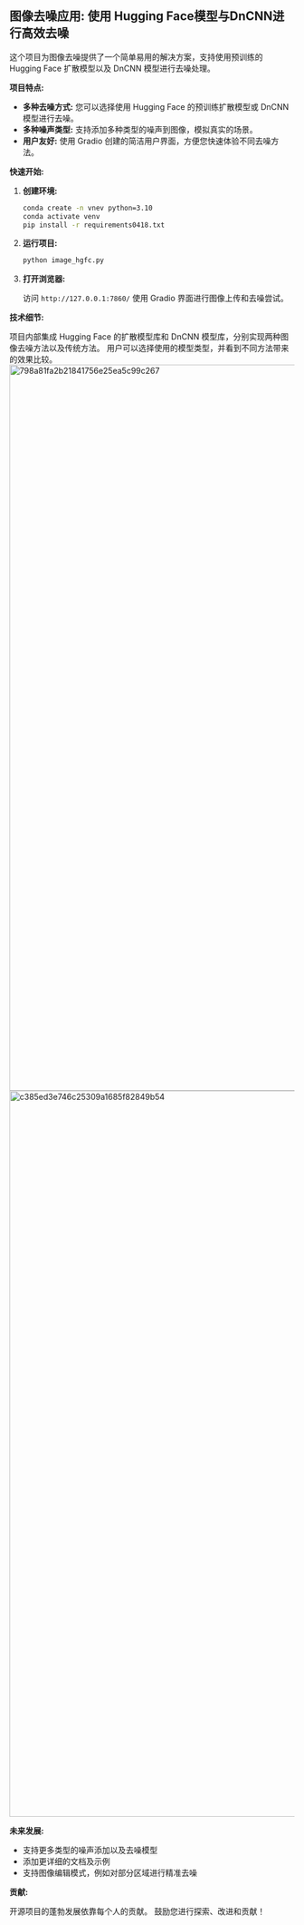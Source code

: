 

##  图像去噪应用: 使用 Hugging Face模型与DnCNN进行高效去噪

这个项目为图像去噪提供了一个简单易用的解决方案，支持使用预训练的 Hugging Face 扩散模型以及 DnCNN 模型进行去噪处理。

**项目特点:**

* **多种去噪方式:** 您可以选择使用 Hugging Face 的预训练扩散模型或 DnCNN 模型进行去噪。
* **多种噪声类型:** 支持添加多种类型的噪声到图像，模拟真实的场景。
* **用户友好:** 使用 Gradio 创建的简洁用户界面，方便您快速体验不同去噪方法。

**快速开始:**

1. **创建环境:**

   ```bash
   conda create -n vnev python=3.10
   conda activate venv
   pip install -r requirements0418.txt
   ```

2. **运行项目:**

   ```bash
   python image_hgfc.py
   ```

3. **打开浏览器:**

   访问 `http://127.0.0.1:7860/` 使用 Gradio 界面进行图像上传和去噪尝试。

**技术细节:**

项目内部集成 Hugging Face 的扩散模型库和 DnCNN 模型库，分别实现两种图像去噪方法以及传统方法。  用户可以选择使用的模型类型，并看到不同方法带来的效果比较。
<img width="1280" alt="798a81fa2b21841756e25ea5c99c267" src="https://github.com/user-attachments/assets/53caa65e-2e6f-411f-a9b4-bd7ee02240bf" />
<img width="1280" alt="c385ed3e746c25309a1685f82849b54" src="https://github.com/user-attachments/assets/a6680e1c-0094-435c-a462-9af9facef0c5" />


**未来发展:**

* 支持更多类型的噪声添加以及去噪模型
* 添加更详细的文档及示例
* 支持图像编辑模式，例如对部分区域进行精准去噪

**贡献:**

开源项目的蓬勃发展依靠每个人的贡献。 鼓励您进行探索、改进和贡献！



